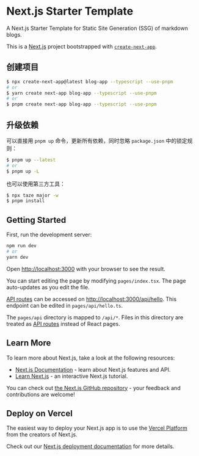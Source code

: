 # Next.js Starter Template

A Next.js Starter Template for Static Site Generation (SSG) of markdown blogs.

This is a [Next.js](https://nextjs.org/) project bootstrapped with [`create-next-app`](https://github.com/vercel/next.js/tree/canary/packages/create-next-app).

## 创建项目

```bash
$ npx create-next-app@latest blog-app --typescript --use-pnpm
# or
$ yarn create next-app blog-app --typescript --use-pnpm
# or
$ pnpm create next-app blog-app --typescript --use-pnpm
```

## 升级依赖

可以直接用 `pnpm up` 命令，更新所有依赖，同时忽略 `package.json` 中的锁定规则：

```bash
$ pnpm up --latest
# or
$ pnpm up -L
```

也可以使用第三方工具：

```bash
$ npx taze major -w
$ pnpm install
```

## Getting Started

First, run the development server:

```bash
npm run dev
# or
yarn dev
```

Open [http://localhost:3000](http://localhost:3000) with your browser to see the result.

You can start editing the page by modifying `pages/index.tsx`. The page auto-updates as you edit the file.

[API routes](https://nextjs.org/docs/api-routes/introduction) can be accessed on [http://localhost:3000/api/hello](http://localhost:3000/api/hello). This endpoint can be edited in `pages/api/hello.ts`.

The `pages/api` directory is mapped to `/api/*`. Files in this directory are treated as [API routes](https://nextjs.org/docs/api-routes/introduction) instead of React pages.

## Learn More

To learn more about Next.js, take a look at the following resources:

- [Next.js Documentation](https://nextjs.org/docs) - learn about Next.js features and API.
- [Learn Next.js](https://nextjs.org/learn) - an interactive Next.js tutorial.

You can check out [the Next.js GitHub repository](https://github.com/vercel/next.js/) - your feedback and contributions are welcome!

## Deploy on Vercel

The easiest way to deploy your Next.js app is to use the [Vercel Platform](https://vercel.com/new?utm_medium=default-template&filter=next.js&utm_source=create-next-app&utm_campaign=create-next-app-readme) from the creators of Next.js.

Check out our [Next.js deployment documentation](https://nextjs.org/docs/deployment) for more details.
